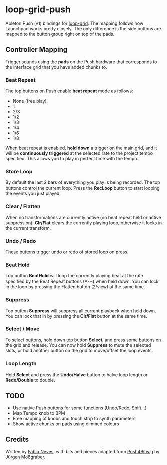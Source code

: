 loop-grid-push
===

Ableton Push (v1) bindings for [loop-grid](https://github.com/mmckegg/loop-grid). The mapping follows how Launchpad works pretty closely. The only difference is the side buttons are mapped to the button group right on top of the pads.

## Controller Mapping

Trigger sounds using the **pads** on the Push hardware that corresponds to the interface grid that you have added chunks to.

### Beat Repeat

The top buttons on Push enable **beat repeat** mode as follows:
  
  - None (free play), 
  - 1
  - 2/3
  - 1/2
  - 1/3
  - 1/4
  - 1/6
  - 1/8

When beat repeat is enabled, **hold down** a trigger on the main grid, and it will be **continuously triggered** at the selected rate to the project tempo specified. This allows you to play in perfect time with the tempo.

### Store Loop

By default the last 2 bars of everything you play is being recorded. The top buttons control the current loop. Press the **RecLoop** button to start looping the events you just played.

### Clear / Flatten

When no transformations are currently active (no beat repeat held or active suppression), **Clr/Flat** clears the currently playing loop, otherwise it locks in the current transform.

### Undo / Redo

These buttons trigger undo or redo of stored loop on press.

### Beat Hold

Top button **BeatHold** will loop the currently playing beat at the rate specified by the Beat Repeat buttons (A-H) when held down. You can lock in the loop by pressing the Flatten button (2/view) at the same time.

### Suppress

Top button **Suppress** will suppress all current playback when held down. You can lock that in by pressing the **Clr/Flat** button at the same time.

### Select / Move

To select buttons, hold down top button **Select**, and press some buttons on the grid and release. You can now hold **Suppress** to mute the selected slots, or hold another button on the grid to move/offset the loop events. 

### Loop Length

Hold **Select** and press the **Undo/Halve** button to halve loop length or **Redo/Double** to double.

## TODO

* Use native Push buttons for some functions (Undo/Redo, Shift...)
* Map Tempo knob to BPM
* Free mapping of knobs and touch strip to synth parameters
* Show active chunks on pads using dimmed colours

## Credits

Written by [Fabio Neves](http://github.com/fzero), with bits and pieces adapted from [Push4Bitwig](https://github.com/git-moss/Push4Bitwig) by [Jürgen Moßgraber](http://mossgrabers.de).
